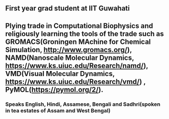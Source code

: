 ## First year grad student at IIT Guwahati

## Plying trade in Computational Biophysics and religiously learning the tools of the trade such as GROMACS(Groningen MAchine for Chemical Simulation, http://www.gromacs.org/), NAMD(Nanoscale Molecular Dynamics, https://www.ks.uiuc.edu/Research/namd/), VMD(Visual Molecular Dynamics, https://www.ks.uiuc.edu/Research/vmd/) , PyMOL(https://pymol.org/2/).

### Speaks English, Hindi, Assamese, Bengali and Sadhri(spoken in tea estates of Assam and West Bengal)
